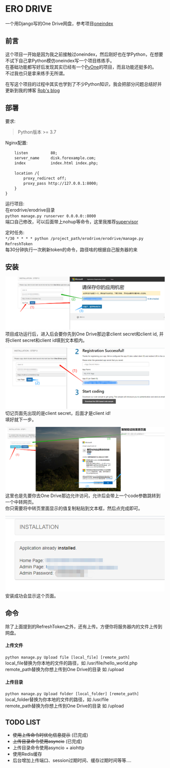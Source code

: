 # ERO DRIVE
一个用Django写的One Drive网盘，参考项目[oneindex](https://github.com/donwa/oneindex)  

   
 ## 前言
 这个项目一开始是因为我之前接触过oneindex，然后刚好也在学Python，在想要不试下自己拿Python模仿oneindex写一个项目练练手。  
 在基础功能都写好后发现其实已经有一个[PyOne](https://github.com/abbeyokgo/PyOne)的项目，而且功能还挺多的。  
 不过我也只是拿来练手无所谓。  
   
在写这个项目的过程中其实也学到了不少Python知识，我会把部分问题总结好并更新到我的博客 [Rob's blog](https://roblog.top)

## 部署
要求:  
> Python版本 >= 3.7  
  
Nginx配置:
```server {
    listen          80;
    server_name     disk.forexample.com;
    index           index.html index.php;

    location /{
        proxy_redirect off;
        proxy_pass http://127.0.0.1:8000;
    }
}
```

运行项目:  
在erodrive/erodrive目录  
`python manage.py runserver 0.0.0.0::8000`  
端口自己修改，可以后面带上nohup等命令，这里我推荐[supervisor](http://www.supervisord.org/)
  
定时任务:  
`*/30 * * * * python /project_path/erodrive/erodrive/manage.py RefreshToken`  
每30分钟执行一次刷新token的命令，路径啥的根据自己服务器的来

## 安装
![img](install-1.png)  
项目成功运行后，进入后会要你先到One Drive那边拿client secret和client id,
并将client secret和client id填到文本框内。  
  
![img](install-2.png) 
切记页面先出现的是client secret，后面才是client id!  
填好就下一步。  

![img](install-3.png)  
这里也是先要你去One Drive那边允许访问，允许后会带上一个code参数跳转到一个中转网页。  
你只需要将中转页里面显示的值复制粘贴到文本框，然后点完成即可。  

![img](install-4.png)  
安装成功会显示这个页面。

## 命令
除了上面提到的RefreshToken之外，还有上传。方便你将服务器内的文件上传到网盘。  
#### 上传文件
`python manage.py Upload file [local_file] [remote_path]`  
local_file替换为你本地的文件的路径，如 /usr/file/hello_world.php  
remote_path替换为你想上传到One Drive的目录 如 /upload
#### 上传目录
`python manage.py Upload folder [local_folder] [remote_path]`  
local_folder替换为你本地的文件的路径，如 /usr/file  
remote_path替换为你想上传到One Drive的目录 如 /upload
## TODO LIST 
*  ~~使用上传命令时优化信息提示~~ (已完成)
*  ~~上传目录命令使用asyncio~~ (已完成)
*  上传目录命令使用asyncio + aiohttp
*  使用Redis缓存
*  后台增加上传端口、session过期时间、缓存过期时间等等....